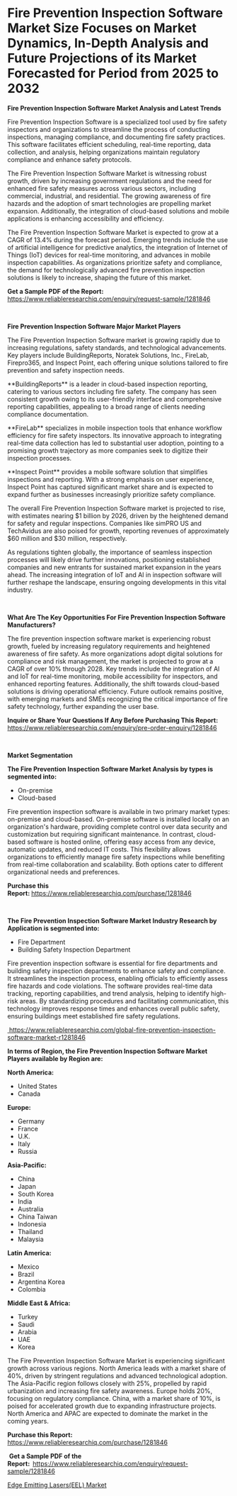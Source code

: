 <p><h1>Fire Prevention Inspection Software Market Size Focuses on Market Dynamics, In-Depth Analysis and Future Projections of its Market Forecasted for Period from 2025 to 2032</h1></p><p><strong>Fire Prevention Inspection Software Market Analysis and Latest Trends</strong></p>
<p><p>Fire Prevention Inspection Software is a specialized tool used by fire safety inspectors and organizations to streamline the process of conducting inspections, managing compliance, and documenting fire safety practices. This software facilitates efficient scheduling, real-time reporting, data collection, and analysis, helping organizations maintain regulatory compliance and enhance safety protocols.</p><p>The Fire Prevention Inspection Software Market is witnessing robust growth, driven by increasing government regulations and the need for enhanced fire safety measures across various sectors, including commercial, industrial, and residential. The growing awareness of fire hazards and the adoption of smart technologies are propelling market expansion. Additionally, the integration of cloud-based solutions and mobile applications is enhancing accessibility and efficiency.</p><p>The Fire Prevention Inspection Software Market is expected to grow at a CAGR of 13.4% during the forecast period. Emerging trends include the use of artificial intelligence for predictive analytics, the integration of Internet of Things (IoT) devices for real-time monitoring, and advances in mobile inspection capabilities. As organizations prioritize safety and compliance, the demand for technologically advanced fire prevention inspection solutions is likely to increase, shaping the future of this market.</p></p>
<p><strong>Get a Sample PDF of the Report:&nbsp;</strong> <a href="https://www.reliableresearchiq.com/enquiry/request-sample/1281846?utm_campaign=3586&utm_medium=2&utm_source=Github&utm_content=ia&utm_term=24032025&utm_id=fire-prevention-inspection-software">https://www.reliableresearchiq.com/enquiry/request-sample/1281846</a></p>
<p>&nbsp;</p>
<p><strong>Fire Prevention Inspection Software Major Market Players</strong></p>
<p><p>The Fire Prevention Inspection Software market is growing rapidly due to increasing regulations, safety standards, and technological advancements. Key players include BuildingReports, Noratek Solutions, Inc., FireLab, Firepro365, and Inspect Point, each offering unique solutions tailored to fire prevention and safety inspection needs.</p><p>**BuildingReports** is a leader in cloud-based inspection reporting, catering to various sectors including fire safety. The company has seen consistent growth owing to its user-friendly interface and comprehensive reporting capabilities, appealing to a broad range of clients needing compliance documentation.</p><p>**FireLab** specializes in mobile inspection tools that enhance workflow efficiency for fire safety inspectors. Its innovative approach to integrating real-time data collection has led to substantial user adoption, pointing to a promising growth trajectory as more companies seek to digitize their inspection processes.</p><p>**Inspect Point** provides a mobile software solution that simplifies inspections and reporting. With a strong emphasis on user experience, Inspect Point has captured significant market share and is expected to expand further as businesses increasingly prioritize safety compliance.</p><p>The overall Fire Prevention Inspection Software market is projected to rise, with estimates nearing $1 billion by 2026, driven by the heightened demand for safety and regular inspections. Companies like simPRO US and TechAvidus are also poised for growth, reporting revenues of approximately $60 million and $30 million, respectively.</p><p>As regulations tighten globally, the importance of seamless inspection processes will likely drive further innovations, positioning established companies and new entrants for sustained market expansion in the years ahead. The increasing integration of IoT and AI in inspection software will further reshape the landscape, ensuring ongoing developments in this vital industry.</p></p>
<p>&nbsp;</p>
<p><strong>What Are The Key Opportunities For Fire Prevention Inspection Software Manufacturers?</strong></p>
<p><p>The fire prevention inspection software market is experiencing robust growth, fueled by increasing regulatory requirements and heightened awareness of fire safety. As more organizations adopt digital solutions for compliance and risk management, the market is projected to grow at a CAGR of over 10% through 2028. Key trends include the integration of AI and IoT for real-time monitoring, mobile accessibility for inspectors, and enhanced reporting features. Additionally, the shift towards cloud-based solutions is driving operational efficiency. Future outlook remains positive, with emerging markets and SMEs recognizing the critical importance of fire safety technology, further expanding the user base.</p></p>
<p><strong>Inquire or Share Your Questions If Any Before Purchasing This Report:</strong> <a href="https://www.reliableresearchiq.com/enquiry/pre-order-enquiry/1281846?utm_campaign=3586&utm_medium=2&utm_source=Github&utm_content=ia&utm_term=24032025&utm_id=fire-prevention-inspection-software">https://www.reliableresearchiq.com/enquiry/pre-order-enquiry/1281846</a></p>
<p>&nbsp;</p>
<p><strong>Market Segmentation</strong></p>
<p><strong>The Fire Prevention Inspection Software Market Analysis by types is segmented into:</strong></p>
<p><ul><li>On-premise</li><li>Cloud-based</li></ul></p>
<p><p>Fire prevention inspection software is available in two primary market types: on-premise and cloud-based. On-premise software is installed locally on an organization's hardware, providing complete control over data security and customization but requiring significant maintenance. In contrast, cloud-based software is hosted online, offering easy access from any device, automatic updates, and reduced IT costs. This flexibility allows organizations to efficiently manage fire safety inspections while benefiting from real-time collaboration and scalability. Both options cater to different organizational needs and preferences.</p></p>
<p><strong>Purchase this Report:&nbsp;</strong><a href="https://www.reliableresearchiq.com/purchase/1281846?utm_campaign=3586&utm_medium=2&utm_source=Github&utm_content=ia&utm_term=24032025&utm_id=fire-prevention-inspection-software">https://www.reliableresearchiq.com/purchase/1281846</a></p>
<p>&nbsp;</p>
<p><strong>The Fire Prevention Inspection Software Market Industry Research by Application is segmented into:</strong></p>
<p><ul><li>Fire Department</li><li>Building Safety Inspection Department</li></ul></p>
<p><p>Fire prevention inspection software is essential for fire departments and building safety inspection departments to enhance safety and compliance. It streamlines the inspection process, enabling officials to efficiently assess fire hazards and code violations. The software provides real-time data tracking, reporting capabilities, and trend analysis, helping to identify high-risk areas. By standardizing procedures and facilitating communication, this technology improves response times and enhances overall public safety, ensuring buildings meet established fire safety regulations.</p></p>
<p><a href="https://www.reliableresearchiq.com/global-fire-prevention-inspection-software-market-r1281846?utm_campaign=3586&utm_medium=2&utm_source=Github&utm_content=ia&utm_term=24032025&utm_id=fire-prevention-inspection-software">&nbsp;https://www.reliableresearchiq.com/global-fire-prevention-inspection-software-market-r1281846</a></p>
<p><strong>In terms of Region, the Fire Prevention Inspection Software Market Players available by Region are:</strong></p>
<p>
    <p> <strong> North America: </strong>
        <ul>
            <li>United States</li>
            <li>Canada</li>
        </ul>
        </p> 
    <p> <strong> Europe: </strong>
        <ul>
            <li>Germany</li>
            <li>France</li>
            <li>U.K.</li>
            <li>Italy</li>
            <li>Russia</li>
        </ul>
        </p> 
    <p> <strong> Asia-Pacific: </strong>
        <ul>
            <li>China</li>
            <li>Japan</li>
            <li>South Korea</li>
            <li>India</li>
            <li>Australia</li>
            <li>China Taiwan</li>
            <li>Indonesia</li>
            <li>Thailand</li>
            <li>Malaysia</li>
        </ul>
        </p> 
    <p> <strong> Latin America: </strong>
        <ul>
            <li>Mexico</li>
            <li>Brazil</li>
            <li>Argentina Korea</li>
            <li>Colombia</li>
        </ul>
        </p> 
    <p> <strong> Middle East & Africa: </strong>
        <ul>
            <li>Turkey</li>
            <li>Saudi</li>
            <li>Arabia</li>
            <li>UAE</li>
            <li>Korea</li>
        </ul>
    </p>
    </p>
<p><p>The Fire Prevention Inspection Software Market is experiencing significant growth across various regions. North America leads with a market share of 40%, driven by stringent regulations and advanced technological adoption. The Asia-Pacific region follows closely with 25%, propelled by rapid urbanization and increasing fire safety awareness. Europe holds 20%, focusing on regulatory compliance. China, with a market share of 10%, is poised for accelerated growth due to expanding infrastructure projects. North America and APAC are expected to dominate the market in the coming years.</p></p>
<p><strong>Purchase this Report: </strong><a href="https://www.reliableresearchiq.com/purchase/1281846?utm_campaign=3586&utm_medium=2&utm_source=Github&utm_content=ia&utm_term=24032025&utm_id=fire-prevention-inspection-software">https://www.reliableresearchiq.com/purchase/1281846</a></p>
<p>&nbsp;<strong>Get a Sample PDF of the Report:&nbsp;&nbsp;</strong><a href="https://www.reliableresearchiq.com/enquiry/request-sample/1281846?utm_campaign=3586&utm_medium=2&utm_source=Github&utm_content=ia&utm_term=24032025&utm_id=fire-prevention-inspection-software">https://www.reliableresearchiq.com/enquiry/request-sample/1281846</a></p>
<p><strong></strong></p>
<p><p><a href="https://github.com/beyeagamizjp/Market-Research-Report-List-1/blob/main/edge-emitting-laserseel-market.md?utm_campaign=3586&utm_medium=2&utm_source=Github&utm_content=ia&utm_term=24032025&utm_id=fire-prevention-inspection-software">Edge Emitting Lasers(EEL) Market</a></p></p>